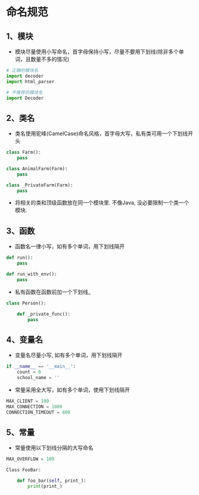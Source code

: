 # 命名规范

##  1、模块
* 模块尽量使用小写命名，首字母保持小写，尽量不要用下划线(除非多个单词，且数量不多的情况)

```python
# 正确的模块名
import decoder
import html_parser

# 不推荐的模块名
import Decoder
```

## 2、类名
* 类名使用驼峰(CamelCase)命名风格，首字母大写，私有类可用一个下划线开头

```Python
class Farm():
    pass

class AnimalFarm(Farm):
    pass

class _PrivateFarm(Farm):
    pass
```

* 将相关的类和顶级函数放在同一个模块里. 不像Java, 没必要限制一个类一个模块.

## 3、函数

* 函数名一律小写，如有多个单词，用下划线隔开

```python
def run():
    pass

def run_with_env():
    pass
```

* 私有函数在函数前加一个下划线_

```python
class Person():

    def _private_func():
        pass
```

## 4、变量名

* 变量名尽量小写, 如有多个单词，用下划线隔开

```python
if __name__ == '__main__':
    count = 0
    school_name = ''
```

* 常量采用全大写，如有多个单词，使用下划线隔开

```python
MAX_CLIENT = 100
MAX_CONNECTION = 1000
CONNECTION_TIMEOUT = 600
```

## 5、常量 ##

* 常量使用以下划线分隔的大写命名

```python
MAX_OVERFLOW = 100

Class FooBar:

    def foo_bar(self, print_):
        print(print_)

```